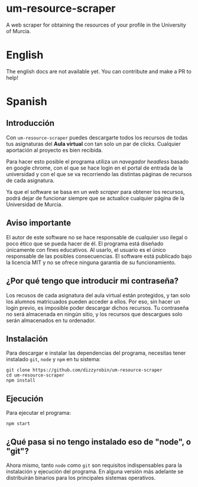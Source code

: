 # um-resource-scraper
A web scraper for obtaining the resources of your profile in the University of Murcia.

# English

The english docs are not available yet. You can contribute and make a PR to help!

# Spanish

## Introducción

Con `um-resource-scraper` puedes descargarte todos los recursos de todas tus asignaturas del **Aula virtual** con tan solo un par de clicks. Cualquier aportación al proyecto es bien recibida.

Para hacer esto posible el programa utiliza un _navegador headless_ basado en google chrome, con el que se hace login en el portal de entrada de la universidad y con el que se va recorriendo las distintas páginas de recursos de cada asignatura.

Ya que el software se basa en un _web scraper_ para obtener los recursos, podrá dejar de funcionar siempre que se actualice cualquier página de la Universidad de Murcia.

## Aviso importante

El autor de este software no se hace responsable de cualquier uso ilegal o poco ético que se pueda hacer de él. El programa está diseñado únicamente con fines educativos. Al usarlo, el usuario es el único responsable de las posibles consecuencias. El software está publicado bajo la licencia MIT y no se ofrece ninguna garantía de su funcionamiento.

## ¿Por qué tengo que introducir mi contraseña?

Los recusos de cada asignatura del aula virtual están protegidos, y tan solo los alumnos matricuados pueden acceder a ellos. Por eso, sin hacer un login previo, es imposible poder descargar dichos recursos. Tu contraseña no será almacenada en ningún sitio, y los recursos que descargues solo serán almacenados en tu ordenador.

## Instalación

Para descargar e instalar las dependencias del programa, necesitas tener instalado `git`, `node` y `npm` en tu sistema:

```
git clone https://github.com/dizzyrobin/um-resource-scraper
cd um-resource-scraper
npm install
```

## Ejecución

Para ejecutar el programa:

```
npm start
```

## ¿Qué pasa si no tengo instalado eso de "node", o "git"?

Ahora mismo, tanto `node` como `git` son requisitos indispensables para la instalación y ejecución del programa. En alguna versión más adelante se distribuirán binarios para los principales sistemas operativos.
